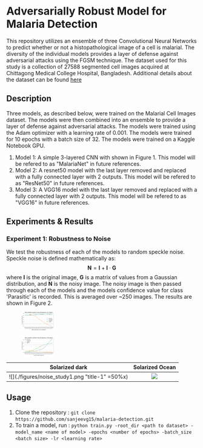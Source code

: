 # Adversarially Robust Model for Malaria Detection

This repository utilizes an ensemble of three Convolutional Neural Networks to predict whether or not a histopathological image of a cell is malarial. The diversity of the individual models provides a layer of defense against adversarial attacks using the FGSM technique. The dataset used for this study is a collection of 27588 segmented cell images acquired at Chittagong Medical College Hospital, Bangladesh. Additional details about the dataset can be found [here](https://lhncbc.nlm.nih.gov/LHC-downloads/downloads.html#malaria-datasets)

## Description

Three models, as described below, were trained on the Malarial Cell Images dataset. The models were then combined into an ensemble to provide a layer of defense against adversarial attacks. The models were trained using the Adam optimizer with a learning rate of 0.001. The models were trained for 10 epochs with a batch size of 32. The models were trained on a Kaggle Notebook GPU.

1. Model 1: A simple 3-layered CNN with shown in Figure 1. This model will be refered to as "MalariaNet" in future references.
2. Model 2: A resnet50 model with the last layer removed and replaced with a fully connected layer with 2 outputs. This model will be refered to as "ResNet50" in future references.
3. Model 3: A VGG16 model with the last layer removed and replaced with a fully connected layer with 2 outputs. This model will be refered to as "VGG16" in future references.

## Experiments & Results

### Experiment 1: Robustness to Noise

We test the robustness of each of the models to random speckle noise. Speckle noise is defined mathematically as:
$$\mathbf{N} = \mathbf{I} + \mathbf{I} \cdot \mathbf{G}$$
where $\mathbf{I}$ is the original image, $\mathbf{G}$ is a matrix of values from a Gaussian distribution, and $\mathbf{N}$ is the noisy image. The noisy image is then passed through each of the models and the models confidence value for class 'Parasitic' is recorded. This is averaged over ~250 images. The results are shown in Figure 2.

<figure>
    <img src='figures/noise_study1.png' alt='missing' width="20%"/>
    <!-- <figcaption>.</figcaption> -->
</figure>
<figure>
    <img src='figures/noise_study2.png' alt='missing' width="20%"/>
    <figcaption></figcaption>
</figure>

Solarized dark             |  Solarized Ocean
:-------------------------:|:-------------------------:
![](./figures/noise_study1.png "title-1" =50%x)  |  ![](,.figures/noise_study2.png)


<!-- ![alt text](figures/noise_study1.png)
**

![alt text](figures/noise_study2.png)
** -->

## Usage

1. Clone the repository : `git clone  https://github.com/sanjeevg15/malaria-detection.git`
2. To train a model, run : `python train.py -root_dir <path to dataset> -model_name <name of model> -epochs <number of epochs> -batch_size <batch size> -lr <learning rate>`
